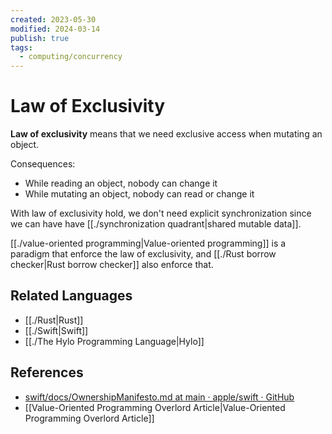 ```yaml
---
created: 2023-05-30
modified: 2024-03-14
publish: true
tags:
  - computing/concurrency
---
```


# Law of Exclusivity
**Law of exclusivity** means that we need exclusive access when mutating an object.

Consequences:
- While reading an object, nobody can change it
- While mutating an object, nobody can read or change it

With law of exclusivity hold, we don't need explicit synchronization since we can have have [[./synchronization quadrant|shared mutable data]].

[[./value-oriented programming|Value-oriented programming]] is a paradigm that enforce the law of exclusivity, and [[./Rust borrow checker|Rust borrow checker]] also enforce that.

## Related Languages
- [[./Rust|Rust]]
- [[./Swift|Swift]]
- [[./The Hylo Programming Language|Hylo]]

## References
- [swift/docs/OwnershipManifesto.md at main · apple/swift · GitHub](https://github.com/apple/swift/blob/main/docs/OwnershipManifesto.md#the-law-of-exclusivity)
- [[Value-Oriented Programming Overlord Article|Value-Oriented Programming Overlord Article]]